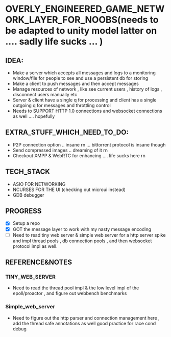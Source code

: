 # OVERLY_ENGINEERED_GAME_NETWORK_LAYER_FOR_NOOBS(needs to be adapted to unity model latter on .... sadly life sucks ... )
## IDEA:
- Make a server which accepts all messages and logs to a  monitoring window/file for people to see and use a persistent db for storing 
- Make a client to push messages and then accept messages
- Manage resources of network , like see current users , history of logs , disconnect users manually etc
- Server & client have a single q for processing and client has a single outgoing q for messages and throttling control 
- Needs to SUPPORT HTTP 1.0 connections and websocket connections as well .... hopefully
## EXTRA_STUFF_WHICH_NEED_TO_DO:
- P2P connection option .. insane rn ... bittorrent protocol is insane though
- Send compressed images .. dreaming of it rn
- Checkout XMPP & WebRTC for enhancing .... life sucks here rn 
## TECH_STACK
- ASIO FOR NETWORKING
- NCURSES FOR THE UI (checking out microui instead)
- GDB debugger
## PROGRESS
- [x] Setup a repo
- [x] GOT the message layer to work with my nasty message encoding
- [ ] Need to read tiny web server & simple web server for a http server spike and impl thread pools , db connection pools , and then websocket protocol impl as well.
## REFERENCE&NOTES 
### TINY_WEB_SERVER
- Need to read the thread pool impl & the low level impl of the epoll/proactor , and figure out webbench benchmarks 
### Simple_web_server
- Need to figure out the http parser and connection management here , add the thread safe annotations as well good practice for race cond debug


